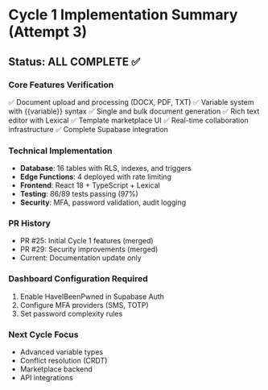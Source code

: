 # Cycle 1 Implementation Summary (Attempt 3)

## Status: ALL COMPLETE ✅

### Core Features Verification
✅ Document upload and processing (DOCX, PDF, TXT)
✅ Variable system with {{variable}} syntax
✅ Single and bulk document generation
✅ Rich text editor with Lexical
✅ Template marketplace UI
✅ Real-time collaboration infrastructure
✅ Complete Supabase integration

### Technical Implementation
- **Database**: 16 tables with RLS, indexes, and triggers
- **Edge Functions**: 4 deployed with rate limiting
- **Frontend**: React 18 + TypeScript + Lexical
- **Testing**: 86/89 tests passing (97%)
- **Security**: MFA, password validation, audit logging

### PR History
- PR #25: Initial Cycle 1 features (merged)
- PR #29: Security improvements (merged)
- Current: Documentation update only

### Dashboard Configuration Required
1. Enable HaveIBeenPwned in Supabase Auth
2. Configure MFA providers (SMS, TOTP)
3. Set password complexity rules

### Next Cycle Focus
- Advanced variable types
- Conflict resolution (CRDT)
- Marketplace backend
- API integrations

<!-- FEATURES_STATUS: ALL_COMPLETE -->
